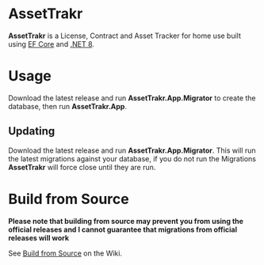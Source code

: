 # AssetTrakr
**AssetTrakr** is a License, Contract and Asset Tracker for home use built using [EF Core](https://github.com/dotnet/efcore) and [.NET 8](https://github.com/dotnet/core).

# Usage
Download the latest release and run **AssetTrakr.App.Migrator** to create the database, then run **AssetTrakr.App**. 

## Updating
Download the latest release and run **AssetTrakr.App.Migrator**.  This will run the latest migrations against your database, if you do not run the Migrations **AssetTrakr** will force close until they are run.

# Build from Source
**Please note that building from source may prevent you from using the official releases and I cannot guarantee that migrations from official releases will work**

See [Build from Source](https://assettrakr.laim.scot//wiki/Build-from-Source) on the Wiki.
